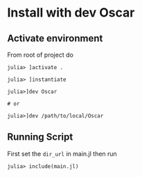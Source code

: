 # Install with dev Oscar

## Activate environment
From root of project do 

```
julia> ]activate .

julia> ]instantiate

julia>]dev Oscar 

# or 

julia>]dev /path/to/local/Oscar
```

## Running Script

First set the `dir_url` in main.jl then run

```
julia> include(main.jl)
```

